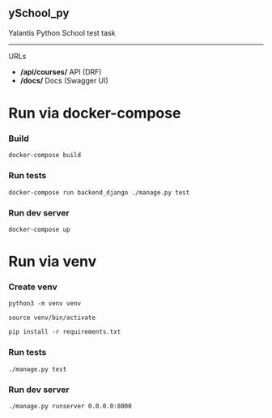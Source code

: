 ## ySchool_py
Yalantis Python School test task
___
URLs
- **/api/courses/** API (DRF)
- **/docs/** Docs (Swagger UI)

# Run via docker-compose
### Build 
`docker-compose build`

### Run tests
`docker-compose run backend_django ./manage.py test`

### Run dev server
`docker-compose up`

# Run via venv
### Create venv
`python3 -m venv venv`

`source venv/bin/activate`

`pip install -r requirements.txt`


### Run tests
`./manage.py test`

### Run dev server
`./manage.py runserver 0.0.0.0:8000`
